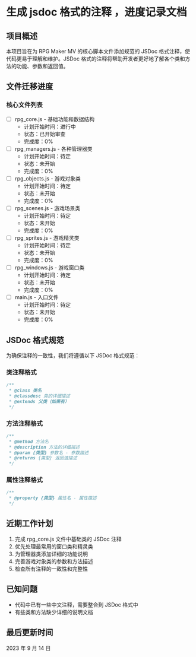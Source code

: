 # 生成 jsdoc 格式的注释 ，进度记录文档

## 项目概述

本项目旨在为 RPG Maker MV 的核心脚本文件添加规范的 JSDoc 格式注释，使代码更易于理解和维护。JSDoc 格式的注释将帮助开发者更好地了解各个类和方法的功能、参数和返回值。

## 文件迁移进度

### 核心文件列表

- [ ] rpg_core.js - 基础功能和数据结构
  - 计划开始时间：进行中
  - 状态：已开始审查
  - 完成度：0%
- [ ] rpg_managers.js - 各种管理器类
  - 计划开始时间：待定
  - 状态：未开始
  - 完成度：0%
- [ ] rpg_objects.js - 游戏对象类
  - 计划开始时间：待定
  - 状态：未开始
  - 完成度：0%
- [ ] rpg_scenes.js - 游戏场景类
  - 计划开始时间：待定
  - 状态：未开始
  - 完成度：0%
- [ ] rpg_sprites.js - 游戏精灵类
  - 计划开始时间：待定
  - 状态：未开始
  - 完成度：0%
- [ ] rpg_windows.js - 游戏窗口类
  - 计划开始时间：待定
  - 状态：未开始
  - 完成度：0%
- [ ] main.js - 入口文件
  - 计划开始时间：待定
  - 状态：未开始
  - 完成度：0%

## JSDoc 格式规范

为确保注释的一致性，我们将遵循以下 JSDoc 格式规范：

### 类注释格式

```javascript
/**
 * @class 类名
 * @classdesc 类的详细描述
 * @extends 父类（如果有）
 */
```

### 方法注释格式

```javascript
/**
 * @method 方法名
 * @description 方法的详细描述
 * @param {类型} 参数名 - 参数描述
 * @returns {类型} 返回值描述
 */
```

### 属性注释格式

```javascript
/**
 * @property {类型} 属性名 - 属性描述
 */
```

## 近期工作计划

1. 完成 rpg_core.js 文件中基础类的 JSDoc 注释
2. 优先处理最常用的窗口类和精灵类
3. 为管理器类添加详细的功能说明
4. 完善游戏对象类的参数和方法描述
5. 检查所有注释的一致性和完整性

## 已知问题

- 代码中已有一些中文注释，需要整合到 JSDoc 格式中
- 有些类和方法缺少详细的说明文档

## 最后更新时间

2023 年 9 月 14 日

